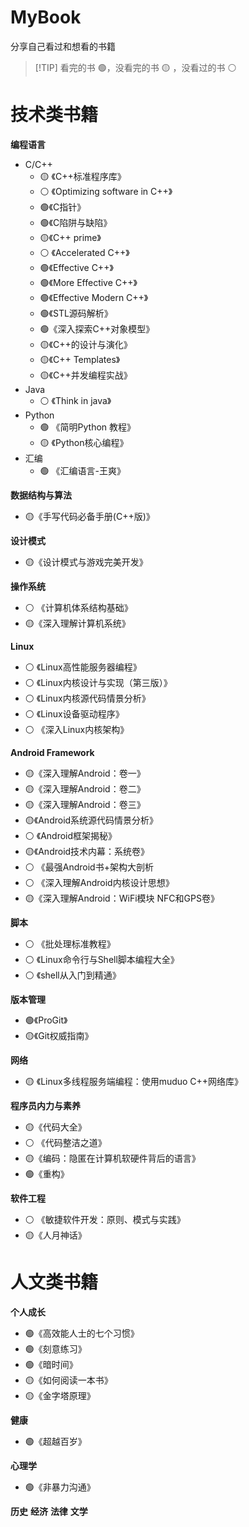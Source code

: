# MyBook
分享自己看过和想看的书籍

>  [!TIP]
> 看完的书 :green_circle:，没看完的书 :yellow_circle: ，没看过的书 :white_circle: 


# 技术类书籍
**编程语言**
+ C/C++
  - :yellow_circle: 《C++标准程序库》
  - :white_circle: 《Optimizing software in C++》
  - :green_circle:《C指针》
  - :green_circle:《C陷阱与缺陷》
  - :yellow_circle:《C++ prime》
  - :white_circle: 《Accelerated C++》
  - :green_circle:《Effective C++》
  - :green_circle:《More Effective C++》
  - :green_circle:《Effective Modern C++》
  - :green_circle:《STL源码解析》
  - :green_circle:《深入探索C++对象模型》
  - :yellow_circle:《C++的设计与演化》
  - :yellow_circle:《C++ Templates》
  - :yellow_circle:《C++并发编程实战》
+ Java
  -  :white_circle: 《Think in java》
+ Python
  - :green_circle: 《简明Python 教程》
  - :yellow_circle: 《Python核心编程》
+ 汇编
  - :green_circle: 《汇编语言-王爽》

**数据结构与算法**
+ :yellow_circle:《手写代码必备手册(C++版)》
  
**设计模式**
+ :yellow_circle:《设计模式与游戏完美开发》

**操作系统**
+ :white_circle: 《计算机体系结构基础》
+ :yellow_circle:《深入理解计算机系统》

**Linux**
+ :white_circle: 《Linux高性能服务器编程》
+ :white_circle: 《Linux内核设计与实现（第三版）》
+ :white_circle: 《Linux内核源代码情景分析》
+ :white_circle: 《Linux设备驱动程序》
+ :white_circle: 《深入Linux内核架构》

**Android Framework**
+ :yellow_circle:《深入理解Android：卷一》
+ :yellow_circle:《深入理解Android：卷二》
+ :yellow_circle:《深入理解Android：卷三》
+ :yellow_circle:《Android系统源代码情景分析》
+ :white_circle: 《Android框架揭秘》
+ :yellow_circle:《Android技术内幕：系统卷》
+ :white_circle: 《最强Android书+架构大剖析
+ :white_circle: 《深入理解Android内核设计思想》
+ :yellow_circle:《深入理解Android：WiFi模块 NFC和GPS卷》

**脚本**
+ :white_circle: 《批处理标准教程》
+ :white_circle: 《Linux命令行与Shell脚本编程大全》
+ :white_circle: 《shell从入门到精通》

**版本管理**
+ :green_circle:《ProGit》
+ :yellow_circle:《Git权威指南》

**网络**
+ :yellow_circle: 《Linux多线程服务端编程：使用muduo C++网络库》

**程序员内力与素养**
+ :yellow_circle:《代码大全》
+ :white_circle: 《代码整洁之道》
+ :yellow_circle:《编码：隐匿在计算机软硬件背后的语言》
+ :green_circle:《重构》

**软件工程**
+ :white_circle: 《敏捷软件开发：原则、模式与实践》
+ :yellow_circle:《人月神话》

# 人文类书籍

**个人成长**
+ :green_circle:《高效能人士的七个习惯》
+ :green_circle:《刻意练习》
+ :green_circle:《暗时间》
+ :yellow_circle:《如何阅读一本书》
+ :yellow_circle:《金字塔原理》
  
**健康**
+ :green_circle:《超越百岁》

**心理学**
+ :green_circle:《非暴力沟通》

**历史**
**经济**
**法律**
**文学**

